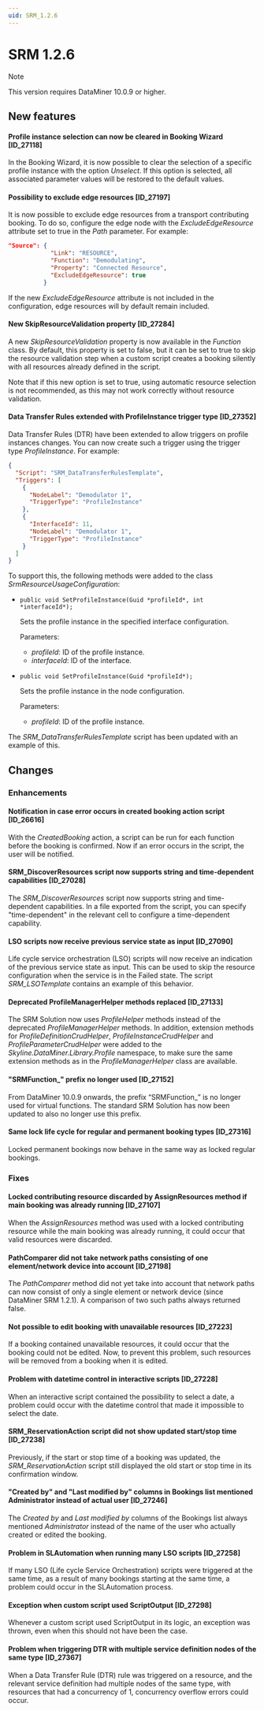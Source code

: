```yaml
---
uid: SRM_1.2.6
---
```


# SRM 1.2.6

> [!NOTE]
> This version requires DataMiner 10.0.9 or higher.

## New features

#### Profile instance selection can now be cleared in Booking Wizard \[ID_27118\]

In the Booking Wizard, it is now possible to clear the selection of a specific profile instance with the option *Unselect*. If this option is selected, all associated parameter values will be restored to the default values.

#### Possibility to exclude edge resources \[ID_27197\]

It is now possible to exclude edge resources from a transport contributing booking. To do so, configure the edge node with the *ExcludeEdgeResource* attribute set to true in the *Path* parameter. For example:

```json
"Source": {
            "Link": "RESOURCE",
            "Function": "Demodulating",
            "Property": "Connected Resource",
            "ExcludeEdgeResource": true
          }
```

If the new *ExcludeEdgeResource* attribute is not included in the configuration, edge resources will by default remain included.

#### New SkipResourceValidation property \[ID_27284\]

A new *SkipResourceValidation* property is now available in the *Function* class. By default, this property is set to false, but it can be set to true to skip the resource validation step when a custom script creates a booking silently with all resources already defined in the script.

Note that if this new option is set to true, using automatic resource selection is not recommended, as this may not work correctly without resource validation.

#### Data Transfer Rules extended with ProfileInstance trigger type \[ID_27352\]

Data Transfer Rules (DTR) have been extended to allow triggers on profile instances changes. You can now create such a trigger using the trigger type *ProfileInstance*. For example:

```json
{
  "Script": "SRM_DataTransferRulesTemplate",
  "Triggers": [
    {
      "NodeLabel": "Demodulator 1",
      "TriggerType": "ProfileInstance"
    },
    {
      "InterfaceId": 11,
      "NodeLabel": "Demodulator 1",
      "TriggerType": "ProfileInstance"
    }
  ]
}
```

To support this, the following methods were added to the class *SrmResourceUsageConfiguration*:

- `public void SetProfileInstance(Guid *profileId*, int *interfaceId*);`

    Sets the profile instance in the specified interface configuration.

    Parameters:

    - *profileId*: ID of the profile instance.
    - *interfaceId*: ID of the interface.

- `public void SetProfileInstance(Guid *profileId*);`

    Sets the profile instance in the node configuration.

    Parameters:

    - *profileId*: ID of the profile instance.

The *SRM_DataTransferRulesTemplate* script has been updated with an example of this.

## Changes

### Enhancements

#### Notification in case error occurs in created booking action script \[ID_26616\]

With the *CreatedBooking* action, a script can be run for each function before the booking is confirmed. Now if an error occurs in the script, the user will be notified.

#### SRM_DiscoverResources script now supports string and time-dependent capabilities \[ID_27028\]

The *SRM_DiscoverResources* script now supports string and time-dependent capabilities. In a file exported from the script, you can specify "time-dependent" in the relevant cell to configure a time-dependent capability.

#### LSO scripts now receive previous service state as input \[ID_27090\]

Life cycle service orchestration (LSO) scripts will now receive an indication of the previous service state as input. This can be used to skip the resource configuration when the service is in the Failed state. The script *SRM_LSOTemplate* contains an example of this behavior.

#### Deprecated ProfileManagerHelper methods replaced \[ID_27133\]

The SRM Solution now uses *ProfileHelper* methods instead of the deprecated *ProfileManagerHelper* methods. In addition, extension methods for *ProfileDefinitionCrudHelper*, *ProfileInstanceCrudHelper* and *ProfileParameterCrudHelper* were added to the *Skyline.DataMiner.Library.Profile* namespace, to make sure the same extension methods as in the *ProfileManagerHelper* class are available.

#### "SRMFunction\_" prefix no longer used \[ID_27152\]

From DataMiner 10.0.9 onwards, the prefix “SRMFunction\_” is no longer used for virtual functions. The standard SRM Solution has now been updated to also no longer use this prefix.

#### Same lock life cycle for regular and permanent booking types \[ID_27316\]

Locked permanent bookings now behave in the same way as locked regular bookings.

### Fixes

#### Locked contributing resource discarded by AssignResources method if main booking was already running \[ID_27107\]

When the *AssignResources* method was used with a locked contributing resource while the main booking was already running, it could occur that valid resources were discarded.

#### PathComparer did not take network paths consisting of one element/network device into account \[ID_27198\]

The *PathComparer* method did not yet take into account that network paths can now consist of only a single element or network device (since DataMiner SRM 1.2.1). A comparison of two such paths always returned false.

#### Not possible to edit booking with unavailable resources \[ID_27223\]

If a booking contained unavailable resources, it could occur that the booking could not be edited. Now, to prevent this problem, such resources will be removed from a booking when it is edited.

#### Problem with datetime control in interactive scripts \[ID_27228\]

When an interactive script contained the possibility to select a date, a problem could occur with the datetime control that made it impossible to select the date.

#### SRM_ReservationAction script did not show updated start/stop time \[ID_27238\]

Previously, if the start or stop time of a booking was updated, the *SRM_ReservationAction* script still displayed the old start or stop time in its confirmation window.

#### "Created by" and "Last modified by" columns in Bookings list mentioned Administrator instead of actual user \[ID_27246\]

The *Created by* and *Last modified by* columns of the Bookings list always mentioned *Administrator* instead of the name of the user who actually created or edited the booking.

#### Problem in SLAutomation when running many LSO scripts \[ID_27258\]

If many LSO (Life cycle Service Orchestration) scripts were triggered at the same time, as a result of many bookings starting at the same time, a problem could occur in the SLAutomation process.

#### Exception when custom script used ScriptOutput \[ID_27298\]

Whenever a custom script used ScriptOutput in its logic, an exception was thrown, even when this should not have been the case.

#### Problem when triggering DTR with multiple service definition nodes of the same type \[ID_27367\]

When a Data Transfer Rule (DTR) rule was triggered on a resource, and the relevant service definition had multiple nodes of the same type, with resources that had a concurrency of 1, concurrency overflow errors could occur.
